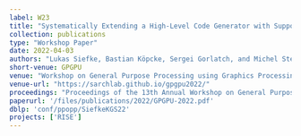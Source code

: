 ```yaml
---
label: W23
title: "Systematically Extending a High-Level Code Generator with Support for Tensor Cores"
collection: publications
type: "Workshop Paper"
date: 2022-04-03
authors: "Lukas Siefke, Bastian Köpcke, Sergei Gorlatch, and Michel Steuwer"
short-venue: GPGPU
venue: "Workshop on General Purpose Processing using Graphics Processing Unit @ PPoPP"
venue-url: "https://sarchlab.github.io/gpgpu2022/"
proceedings: "Proceedings of the 13th Annual Workshop on General Purpose Processing using Graphics Processing Unit, GPGPU@PPoPP 2022"
paperurl: '/files/publications/2022/GPGPU-2022.pdf'
dblp: 'conf/ppopp/SiefkeKGS22'
projects: ['RISE']
---
```

